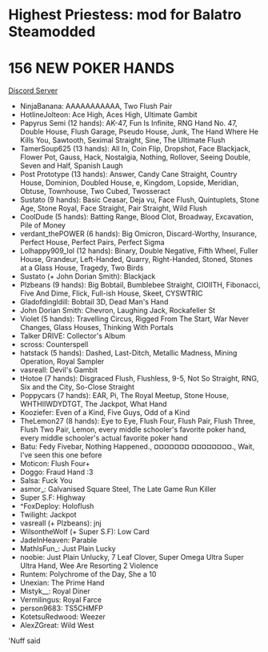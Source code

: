 # Highest Priestess: mod for Balatro Steamodded

# 156 NEW POKER HANDS

[Discord Server](https://discord.gg/XbfZc48t8B)

- NinjaBanana: AAAAAAAAAAA, Two Flush Pair
- HotlineJolteon: Ace High, Aces High, Ultimate Gambit
- Papyrus Semi (12 hands): AK-47, Fun Is Infinite, RNG Hand No. 47, Double House, Flush Garage, Pseudo House, Junk, The Hand Where He Kills You, Sawtooth, Seximal Straight, Sine, The Ultimate Flush
- TamerSoup625 (13 hands): All In, Coin Flip, Dropshot, Face Blackjack, Flower Pot, Gauss, Hack, Nostalgia, Nothing, Rollover, Seeing Double, Seven and Half, Spanish Laugh
- Post Prototype (13 hands): Answer, Candy Cane Straight, Country House, Dominion, Doubled House, e, Kingdom, Lopside, Meridian, Obtuse, Townhouse, Two Cubed, Twosseract
- Sustato (9 hands): Basic Ceasar, Deja vu, Face Flush, Quintuplets, Stone Age, Stone Royal, Face Straight, Pair Straight, Wild Flush
- CoolDude (5 hands): Batting Range, Blood Clot, Broadway, Excavation, Pile of Money
- verdant_thePOWER (6 hands): Big Omicron, Discard-Worthy, Insurance, Perfect House, Perfect Pairs, Perfect Sigma
- Lolhappy909_lol (12 hands): Binary, Double Negative, Fifth Wheel, Fuller House, Grandeur, Left-Handed, Quarry, Right-Handed, Stoned, Stones at a Glass House, Tragedy, Two Birds
- Sustato (+ John Dorian Smith): Blackjack
- Plzbeans (9 hands): Big Bobtail, Bumblebee Straight, CIOIITH, Fibonacci, Five And Dime, Flick, Full-ish House, Skeet, CYSWTRIC
- Gladofdingldill: Bobtail 3D, Dead Man's Hand
- John Dorian Smith: Chevron, Laughing Jack, Rockafeller St
- Violet (5 hands): Travelling Circus, Rigged From The Start, War Never Changes, Glass Houses, Thinking With Portals
- Talker DRIVE: Collector's Album
- scross: Counterspell
- hatstack (5 hands): Dashed, Last-Ditch, Metallic Madness, Mining Operation, Royal Sampler
- vasreall: Devil's Gambit
- tHotoe (7 hands): Disgraced Flush, Flushless, 9-5, Not So Straight, RNG, Six and the City, So-Close Straight
- Poppycars (7 hands): EAR, Pi, The Royal Meetup, Stone House, WHTHIIWDYDTGT, The Jackpot, What Hand
- Kooziefer: Even of a Kind, Five Guys, Odd of a Kind
- TheLemon27 (8 hands): Eye to Eye, Flush Four, Flush Pair, Flush Three, Flush Two Pair, Lemon, every middle schooler's favorite poker hand, every middle schooler's actual favorite poker hand
- Batu: Fedy Fivebar, Nothing Happened., ¤¤¤¤¤¤¤ ¤¤¤¤¤¤¤¤., Wait, I've seen this one before
- Moticon: Flush Four+
- Doggo: Fraud Hand :3
- Salsa: Fuck You
- asmor_: Galvanised Square Steel, The Late Game Run Killer
- Super S.F: Highway
- ^FoxDeploy: Holoflush
- Twilight: Jackpot
- vasreall (+ Plzbeans): jnj
- WilsontheWolf (+ Super S.F): Low Card
- JadeInHeaven: Parable
- MathIsFun_: Just Plain Lucky
- noobie: Just Plain Unlucky, 7 Leaf Clover, Super Omega Ultra Super Ultra Hand, Wee Are Resorting 2 Violence
- Runtem: Polychrome of the Day, She a 10
- Unexian: The Prime Hand
- Mistyk__: Royal Diner
- Vermilingus: Royal Farce
- person9683: TS5CHMFP
- KotetsuRedwood: Weezer
- AlexZGreat: Wild West

'Nuff said
